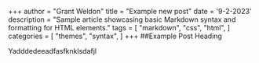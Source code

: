 +++
author = "Grant Weldon"
title = "Example new post"
date = '9-2-2023'
description = "Sample article showcasing basic Markdown syntax and formatting for HTML elements."
tags = [
    "markdown",
    "css",
    "html",
]
categories = [
    "themes",
    "syntax",
]
+++
##Example Post Heading

Yadddedeeadfasfknklsdafjl
